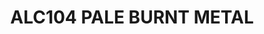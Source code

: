 ---
layout: product
title: "ALC104 PALE BURNT METAL"
price: "760" 
desc: "Metalizer boja"
img_path: "/assets/img/A.MIG-8218.jpg"
brand: "Alclad II"
available: false
special_offer: false
new: false
soon: false
cat: "040000"
subcat: "040100"
subsubcat: "00"
sifra: "A.MIG-8218"
popular: false
---